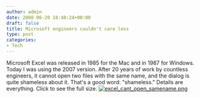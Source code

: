 ```yaml
---
author: admin
date: 2008-06-20 18:48:24+00:00
draft: false
title: Microsoft engineers couldn't care less
type: post
categories:
- Tech
---
```


Microsoft Excel was released in 1985 for the Mac and in 1987 for Windows. Today I was using the 2007 version. After 20 years of work by countless engineers, it cannot open two files with the same name, and the dialog is quite shameless about it. That's a good word: "shameless." Details are everything. Click to see the full size.
[![excel_cant_open_samename.png](http://greg.langmead.info/wp-content/uploads/2008/06/excel_cant_open_samename.png)
](http://greg.langmead.info/wp-content/uploads/2008/06/excel_cant_open_samename.png)
